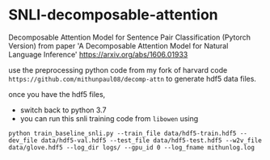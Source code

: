 # SNLI-decomposable-attention
Decomposable Attention Model for Sentence Pair Classification (Pytorch Version) from paper 'A Decomposable Attention Model for Natural Language Inference' https://arxiv.org/abs/1606.01933

use the preprocessing python code from my fork of harvard code
 `https://github.com/mithunpaul08/decomp-attn`
to generate hdf5 data files.



once you have the hdf5 files, 

- switch back to python 3.7
- you can run this snli training code from `libowen` using
```
python train_baseline_snli.py --train_file data/hdf5-train.hdf5 --dev_file data/hdf5-val.hdf5 --test_file data/hdf5-test.hdf5 --w2v_file data/glove.hdf5 --log_dir logs/ --gpu_id 0 --log_fname mithunlog.log
```